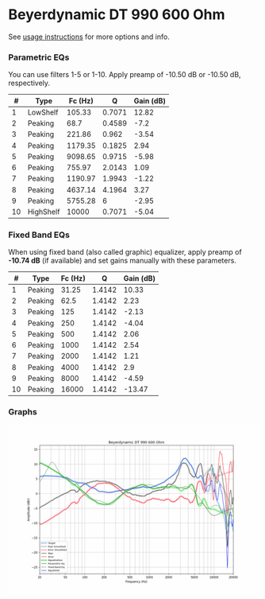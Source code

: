 # Beyerdynamic DT 990 600 Ohm
See [usage instructions](https://github.com/jaakkopasanen/AutoEq#usage) for more options and info.

### Parametric EQs
You can use filters 1-5 or 1-10. Apply preamp of -10.50 dB or -10.50 dB, respectively.

|   # | Type      |   Fc (Hz) |      Q |   Gain (dB) |
|-----|-----------|-----------|--------|-------------|
|   1 | LowShelf  |    105.33 | 0.7071 |       12.82 |
|   2 | Peaking   |     68.7  | 0.4589 |       -7.2  |
|   3 | Peaking   |    221.86 | 0.962  |       -3.54 |
|   4 | Peaking   |   1179.35 | 0.1825 |        2.94 |
|   5 | Peaking   |   9098.65 | 0.9715 |       -5.98 |
|   6 | Peaking   |    755.97 | 2.0143 |        1.09 |
|   7 | Peaking   |   1190.97 | 1.9943 |       -1.22 |
|   8 | Peaking   |   4637.14 | 4.1964 |        3.27 |
|   9 | Peaking   |   5755.28 | 6      |       -2.95 |
|  10 | HighShelf |  10000    | 0.7071 |       -5.04 |

### Fixed Band EQs
When using fixed band (also called graphic) equalizer, apply preamp of **-10.74 dB** (if available) and set gains manually with these parameters.

|   # | Type    |   Fc (Hz) |      Q |   Gain (dB) |
|-----|---------|-----------|--------|-------------|
|   1 | Peaking |     31.25 | 1.4142 |       10.33 |
|   2 | Peaking |     62.5  | 1.4142 |        2.23 |
|   3 | Peaking |    125    | 1.4142 |       -2.13 |
|   4 | Peaking |    250    | 1.4142 |       -4.04 |
|   5 | Peaking |    500    | 1.4142 |        2.06 |
|   6 | Peaking |   1000    | 1.4142 |        2.54 |
|   7 | Peaking |   2000    | 1.4142 |        1.21 |
|   8 | Peaking |   4000    | 1.4142 |        2.9  |
|   9 | Peaking |   8000    | 1.4142 |       -4.59 |
|  10 | Peaking |  16000    | 1.4142 |      -13.47 |

### Graphs
![](./Beyerdynamic%20DT%20990%20600%20Ohm.png)
